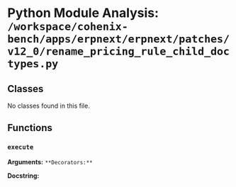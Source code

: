 # Python Module Analysis: `/workspace/cohenix-bench/apps/erpnext/erpnext/patches/v12_0/rename_pricing_rule_child_doctypes.py`

## Classes

No classes found in this file.


## Functions

### `execute`
**Arguments:** ``
**Decorators:** ``

**Docstring:**
```

```

